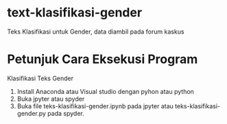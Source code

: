 # text-klasifikasi-gender
Teks Klasifikasi untuk Gender, data diambil pada forum kaskus
# Petunjuk Cara Eksekusi Program
Klasifikasi Teks Gender
1. Install Anaconda atau Visual studio dengan pyhon atau python
2. Buka jpyter atau spyder 
3. Buka file teks-klasifikasi-gender.ipynb pada jpyter atau teks-klasifikasi-gender.py pada spyder. 
